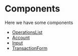 
# Components

Here we have some components

- [OperationsList](/src/components/OperationsList/README.md)
- [Account](/src/components/Account/README.md)
- [Input](/src/components/Input/README.md)
- [TransactionForm](/src/components/forms/TransactionForm/README.md)

